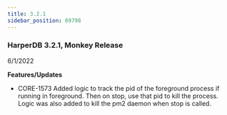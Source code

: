 ```yaml
---
title: 3.2.1
sidebar_position: 69798
---
```


### HarperDB 3.2.1, Monkey Release

6/1/2022

**Features/Updates**

- CORE-1573 Added logic to track the pid of the foreground process if running in foreground. Then on stop, use that pid to kill the process. Logic was also added to kill the pm2 daemon when stop is called.
